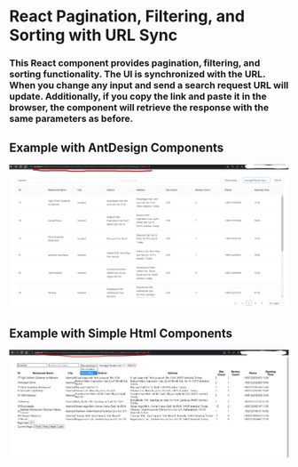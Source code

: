 # React Pagination, Filtering, and Sorting with URL Sync

### This React component provides pagination, filtering, and sorting functionality. The UI is synchronized with the URL. When you change any input and send a search request URL will update. Additionally, if you copy the link and paste it in the browser, the component will retrieve the response with the same parameters as before. 

##

## Example with AntDesign Components
![image](./images/ex1.png)

## Example with Simple Html Components
![image](./images/ex2.png)
